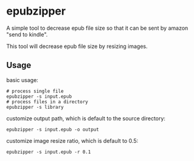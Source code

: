 # epubzipper

A simple tool to decrease epub file size so that it can be sent by amazon "send to kindle".

This tool will decrease epub file size by resizing images.

## Usage

basic usage:

```shell
# process single file
epubzipper -s input.epub
# process files in a directory
epubzipper -s library
```

customize output path, which is default to the source directory:

```shell
epubzipper -s input.epub -o output
```

customize image resize ratio, which is default to 0.5:

```shell
epubzipper -s input.epub -r 0.1
```